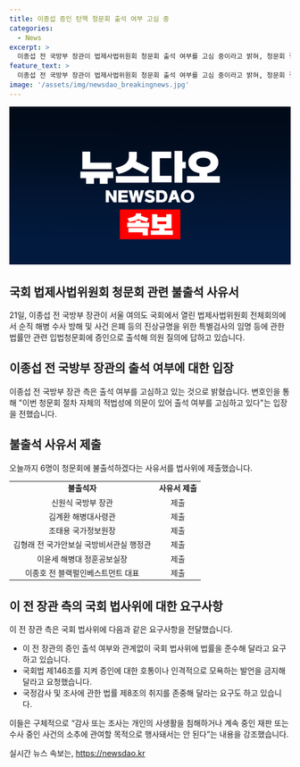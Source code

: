 ```yaml
---
title: 이종섭 증인 탄핵 청문회 출석 여부 고심 중
categories:
  - News
excerpt: >
  이종섭 전 국방부 장관이 법제사법위원회 청문회 출석 여부를 고심 중이라고 밝혀, 청문회 절차의 적법성에 의문을 제기하며 출석 여부를 결정하겠다고 전했다. 법사위는 이 전 장관 등 22명을 증인으로 채택했고, 일부 인물들은 불출석 사유서를 제출했다. 이에 대해 이 전 장관 측은 청문회가 적법한 법적 근거가 있는지 의문을 제기하고, 국회법 등의 준수를 요청하며 신중한 절차를 거치길 바란다고 전했다.
feature_text: >
  이종섭 전 국방부 장관이 법제사법위원회 청문회 출석 여부를 고심 중이라고 밝혀, 청문회 절차의 적법성에 의문을 제기하며 출석 여부를 결정하겠다고 전했다. 법사위는 이 전 장관 등 22명을 증인으로 채택했고, 일부 인물들은 불출석 사유서를 제출했다. 이에 대해 이 전 장관 측은 청문회가 적법한 법적 근거가 있는지 의문을 제기하고, 국회법 등의 준수를 요청하며 신중한 절차를 거치길 바란다고 전했다.
image: '/assets/img/newsdao_breakingnews.jpg'
---
```


<p><img src="/assets/img/newsdao_breakingnews.jpg" alt="ranknews 속보" /></p>

<h2 data-ke-size="size26">국회 법제사법위원회 청문회 관련 불출석 사유서</h2>

<p data-ke-size="size16">21일, 이종섭 전 국방부 장관이 서울 여의도 국회에서 열린 법제사법위원회 전체회의에서 순직 해병 수사 방해 및 사건 은폐 등의 진상규명을 위한 특별검사의 임명 등에 관한 법률안 관련 입법청문회에 증인으로 출석해 의원 질의에 답하고 있습니다.</p>

<h2 data-ke-size="size24">이종섭 전 국방부 장관의 출석 여부에 대한 입장</h2>

<p data-ke-size="size16">이종섭 전 국방부 장관 측은 출석 여부를 고심하고 있는 것으로 밝혔습니다. 변호인을 통해 "이번 청문회 절차 자체의 적법성에 의문이 있어 출석 여부를 고심하고 있다"는 입장을 전했습니다.</p>

<h2 data-ke-size="size24">불출석 사유서 제출</h2>

<p data-ke-size="size16">오늘까지 6명이 청문회에 불출석하겠다는 사유서를 법사위에 제출했습니다.</p>

<table>
    <tr>
        <td style="text-align: center; height: 17px;"><b>불출석자</b></td>
        <td style="text-align: center; height: 17px;"><b>사유서 제출</b></td>
    </tr>
    <tr>
        <td style="text-align: center; height: 17px;">신원식 국방부 장관</td>
        <td style="text-align: center; height: 17px;">제출</td>
    </tr>
    <tr>
        <td style="text-align: center; height: 17px;">김계환 해병대사령관</td>
        <td style="text-align: center; height: 17px;">제출</td>
    </tr>
    <tr>
        <td style="text-align: center; height: 17px;">조태용 국가정보원장</td>
        <td style="text-align: center; height: 17px;">제출</td>
    </tr>
    <tr>
        <td style="text-align: center; height: 17px;">김형래 전 국가안보실 국방비서관실 행정관</td>
        <td style="text-align: center; height: 17px;">제출</td>
    </tr>
    <tr>
        <td style="text-align: center; height: 17px;">이윤세 해병대 정훈공보실장</td>
        <td style="text-align: center; height: 17px;">제출</td>
    </tr>
    <tr>
        <td style="text-align: center; height: 17px;">이종호 전 블랙펄인베스트먼트 대표</td>
        <td style="text-align: center; height: 17px;">제출</td>
    </tr>
</table>

<h2 data-ke-size="size24">이 전 장관 측의 국회 법사위에 대한 요구사항</h2>

<p data-ke-size="size16">이 전 장관 측은 국회 법사위에 다음과 같은 요구사항을 전달했습니다.</p>

<ul>
    <li>이 전 장관의 증인 출석 여부와 관계없이 국회 법사위에 법률을 준수해 달라고 요구하고 있습니다.</li>
    <li>국회법 제146조를 지켜 증인에 대한 호통이나 인격적으로 모욕하는 발언을 금지해 달라고 요청했습니다.</li>
    <li>국정감사 및 조사에 관한 법률 제8조의 취지를 존중해 달라는 요구도 하고 있습니다.</li>
</ul>

<p data-ke-size="size16">이들은 구체적으로 “감사 또는 조사는 개인의 사생활을 침해하거나 계속 중인 재판 또는 수사 중인 사건의 소추에 관여할 목적으로 행사돼서는 안 된다”는 내용을 강조했습니다.</p>
실시간 뉴스 속보는, <a href="https://newsdao.kr" rel="dofollow">https://newsdao.kr</a>



